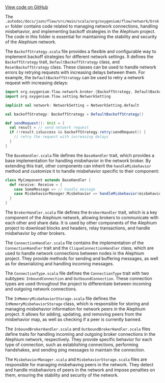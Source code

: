 [View code on GitHub](https://github.com/oxygenium/oxygenium/.autodoc/docs/json/flow/src/main/scala/org/oxygenium/flow/network/broker)

The `.autodoc/docs/json/flow/src/main/scala/org/oxygenium/flow/network/broker` folder contains code related to managing network connections, handling misbehavior, and implementing backoff strategies in the Alephium project. The code in this folder is essential for maintaining the stability and security of the Alephium network.

The `BackoffStrategy.scala` file provides a flexible and configurable way to implement backoff strategies for different network settings. It defines the `BackoffStrategy` trait, `DefaultBackoffStrategy` class, and `ResetBackoffStrategy` class. These classes can be used to handle network errors by retrying requests with increasing delays between them. For example, the `DefaultBackoffStrategy` can be used to retry a network request with increasing delays:

```scala
import org.oxygenium.flow.network.broker.{BackoffStrategy, DefaultBackoffStrategy}
import org.oxygenium.flow.setting.NetworkSetting

implicit val network: NetworkSetting = NetworkSetting.default

val backoffStrategy: BackoffStrategy = DefaultBackoffStrategy()

def sendRequest(): Unit = {
  val result = // send network request
  if (!result.isSuccess && backoffStrategy.retry(sendRequest)) {
    // retry the request with increasing delays
  }
}
```

The `BaseHandler.scala` file defines the `BaseHandler` trait, which provides a base implementation for handling misbehavior in the network broker. By extending this trait, other components can inherit the `handleMisbehavior` method and customize it to handle misbehavior specific to their component:

```scala
class MyComponent extends BaseHandler {
  def receive: Receive = {
    case SomeMessage => // handle message
    case MisbehaviorManager.Misbehavior => handleMisbehavior(misbehavior)
  }
}
```

The `BrokerHandler.scala` file defines the `BrokerHandler` trait, which is a key component of the Alephium network, allowing brokers to communicate with each other and share data. It is used by other components of the Alephium project to download blocks and headers, relay transactions, and handle misbehavior by other brokers.

The `ConnectionHandler.scala` file contains the implementation of the `ConnectionHandler` trait and the `CliqueConnectionHandler` class, which are used to handle network connections between nodes in the Alephium project. They provide methods for sending and buffering messages, as well as for deserializing and handling incoming messages.

The `ConnectionType.scala` file defines the `ConnectionType` trait with two subtypes: `InboundConnection` and `OutboundConnection`. These connection types are used throughout the project to differentiate between incoming and outgoing network connections.

The `InMemoryMisbehaviorStorage.scala` file defines the `InMemoryMisbehaviorStorage` class, which is responsible for storing and managing misbehavior information for network peers in the Alephium project. It allows for adding, updating, and removing peers from the misbehavior map, as well as checking if a peer is currently banned.

The `InboundBrokerHandler.scala` and `OutboundBrokerHandler.scala` files define traits for handling incoming and outgoing broker connections in the Alephium network, respectively. They provide specific behavior for each type of connection, such as establishing connections, performing handshakes, and sending ping messages to maintain the connection.

The `MisbehaviorManager.scala` and `MisbehaviorStorage.scala` files are responsible for managing misbehaving peers in the network. They detect and handle misbehaviors of peers in the network and impose penalties on them, ensuring the stability and security of the network.

